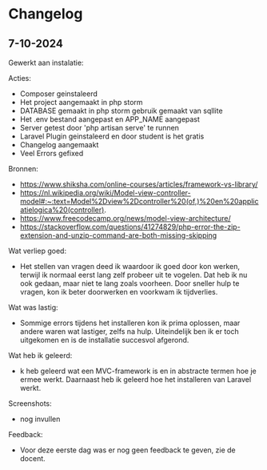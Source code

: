 # Changelog

## 7-10-2024
Gewerkt aan instalatie:

Acties:
- Composer geinstaleerd
- Het project aangemaakt in php storm
- DATABASE gemaakt in php storm gebruik gemaakt van sqllite
- Het .env bestand aangepast en APP_NAME aangepast
- Server getest door 'php artisan serve' te runnen
- Laravel Plugin geinstaleerd en door student is het gratis
- Changelog aangemaakt
- Veel Errors gefixed


Bronnen:
- https://www.shiksha.com/online-courses/articles/framework-vs-library/
- https://nl.wikipedia.org/wiki/Model-view-controller-model#:~:text=Model%2Dview%2Dcontroller%20(of,)%20en%20applicatielogica%20(controller).
- https://www.freecodecamp.org/news/model-view-architecture/
- https://stackoverflow.com/questions/41274829/php-error-the-zip-extension-and-unzip-command-are-both-missing-skipping

Wat verliep goed:
- Het stellen van vragen deed ik waardoor ik goed door kon werken, terwijl ik normaal eerst lang zelf probeer uit te vogelen. Dat heb ik nu ook gedaan, maar niet te lang zoals voorheen. Door sneller hulp te vragen, kon ik beter doorwerken en voorkwam ik tijdverlies.

Wat was lastig:
- Sommige errors tijdens het installeren kon ik prima oplossen, maar andere waren wat lastiger, zelfs na hulp. Uiteindelijk ben ik er toch uitgekomen en is de installatie succesvol afgerond.

Wat heb ik geleerd:
- k heb geleerd wat een MVC-framework is en in abstracte termen hoe je ermee werkt. Daarnaast heb ik geleerd hoe het installeren van Laravel werkt.

Screenshots:
- nog invullen

Feedback:
- Voor deze eerste dag was er nog geen feedback te geven, zie de docent.